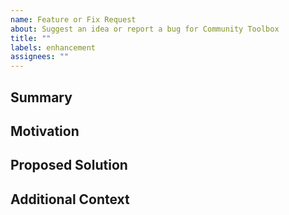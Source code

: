 ```yaml
---
name: Feature or Fix Request
about: Suggest an idea or report a bug for Community Toolbox
title: ""
labels: enhancement
assignees: ""
---
```


## Summary

<!-- Briefly describe the feature or bug. -->

## Motivation

<!-- Why is this change important? -->

## Proposed Solution

<!-- Describe how you plan to tackle this or what you'd like to see. -->

## Additional Context

<!-- Add any other context, screenshots, or references. -->
